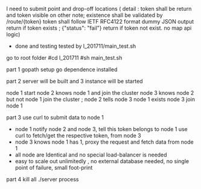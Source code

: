I need to submit point and drop-off locations
( detail : token shall be return and token visible on other note; 
 existence shall be validated by /route/{token} 
 token shall follow IETF RFC4122 format
 dummy JSON output return if token exists ; {"status": "fail"} return if token not exist. no map api logic)


* done and testing
 tested by 
   l_201711/main_test.sh

go to root folder 
#cd l_201711
#sh main_test.sh

part 1
gopath setup 
go dependence installed

part 2
server will be built and 3 instance will be started

node 1 start
node 2 knows node 1 and join the cluster
node 3 knows node 2 but not node 1 join the cluster ; node 2 tells node 3 node 1 exists
node 3 join node 1

part 3
use curl to submit data to node 1
 - node 1 notify node 2 and node 3, tell this token belongs to node 1
use curl to fetch/get the respective token, from node 3
 - node 3 knows node 1 has 1, proxy the request and fetch data from node 1
 - all node are Identical and no special load-balancer is needed
 - easy to scale out unlimitedly , no external database needed, no single point of failure, small foot-print

part 4
kill all ./server process 
